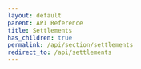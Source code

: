 ```yaml
---
layout: default
parent: API Reference
title: Settlements
has_children: true
permalink: /api/section/settlements
redirect_to: /api/settlements
---
```


